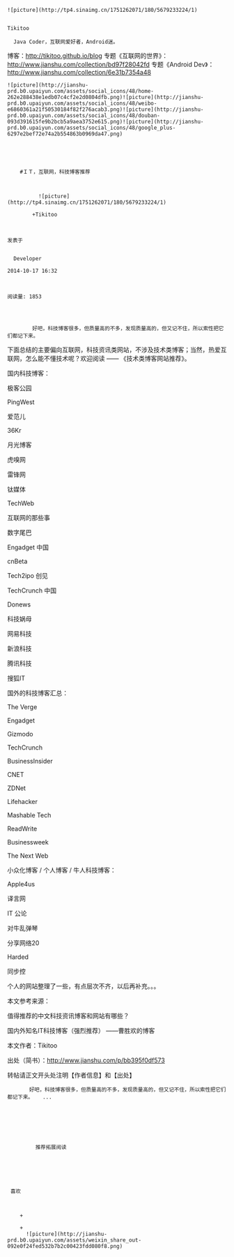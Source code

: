 
    
  
    ![picture](http://tp4.sinaimg.cn/1751262071/180/5679233224/1)
    

    Tikitoo
  
      Java Coder，互联网爱好者，Android迷。
博客：http://tikitoo.github.io/blog
专题《互联网的世界》：
http://www.jianshu.com/collection/bd97f28042fd
专题《Android Dev》：
http://www.jianshu.com/collection/6e31b7354a48

  
  
    ![picture](http://jianshu-prd.b0.upaiyun.com/assets/social_icons/48/home-262e288438e1edb07c4cf2e2d0804dfb.png)![picture](http://jianshu-prd.b0.upaiyun.com/assets/social_icons/48/weibo-e6860361a21f50530184f82f276acab3.png)![picture](http://jianshu-prd.b0.upaiyun.com/assets/social_icons/48/douban-093d391615fe9b2bcb5a9aea3752e615.png)![picture](http://jianshu-prd.b0.upaiyun.com/assets/social_icons/48/google_plus-6297e2bef72e74a2b554863b0969da47.png)
  


    
      
        #ＩＴ，互联网，科技博客推荐
        
          
            
              ![picture](http://tp4.sinaimg.cn/1751262071/180/5679233224/1)
            
            +Tikitoo
        
        
    
    发表于 

    
      Developer

    2014-10-17 16:32

    

    阅读量: 1853
  


        
            好吧，科技博客很多，但质量高的不多，发现质量高的，但又记不住，所以索性把它们都记下来。

  下面总结的主要偏向互联网，科技资讯类网站，不涉及技术类博客；当然，热爱互联网，怎么能不懂技术呢？欢迎阅读 —— 《技术类博客网站推荐》。
  

  国内科技博客：
>
  极客公园

  PingWest

  爱范儿

  36Kr

  月光博客

  虎嗅网

  雷锋网

  钛媒体

  TechWeb

  互联网的那些事

  数字尾巴

  Engadget 中国

  cnBeta

  Tech2ipo 创见

  TechCrunch 中国

  Donews

  科技娲母

  网易科技

  新浪科技

  腾讯科技

  搜狐IT

  

  国外的科技博客汇总：
>
  The Verge

  Engadget

  Gizmodo

  TechCrunch

  BusinessInsider

  CNET

  ZDNet

  Lifehacker

  Mashable Tech

  ReadWrite

  Businessweek

  The Next Web 

  

  小众化博客 / 个人博客 / 牛人科技博客：
>
  Apple4us

  译言网

  IT 公论

  对牛乱弹琴

  分享网络20

  Harded

  同步控

  个人的网站整理了一些，有点层次不齐，以后再补充。。。

  

  本文参考来源：

>
  值得推荐的中文科技资讯博客和网站有哪些？

  国内外知名IT科技博客（强烈推荐） ——曹胜欢的博客

  


  

>
  本文作者：Tikitoo


  出处（简书）：http://www.jianshu.com/p/bb395f0df573

  

  转帖请正文开头处注明【作者信息】和【出处】


        
           好吧，科技博客很多，但质量高的不多，发现质量高的，但又记不住，所以索性把它们都记下来。   ...
      
    
    
      
      
      
          
             推荐拓展阅读
        
      
    
    
      
          
     喜欢

      
      
        +
                  
        +
          ![picture](http://jianshu-prd.b0.upaiyun.com/assets/weixin_share_out-092e0f24fed532b7b2c00423fdd080f8.png)
        
      
    
  


